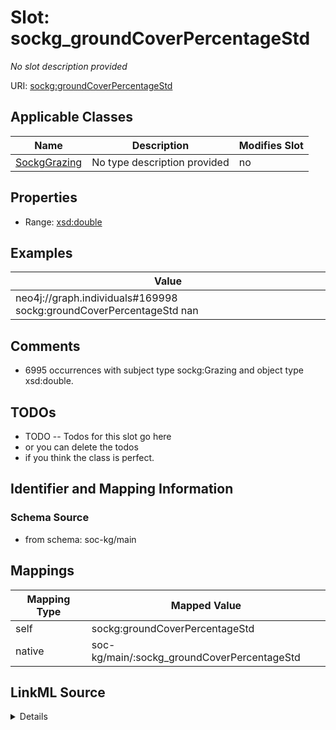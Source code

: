 

# Slot: sockg_groundCoverPercentageStd


_No slot description provided_





URI: [sockg:groundCoverPercentageStd](http://www.semanticweb.org/sockg/ontologies/2024/0/soil-carbon-ontology/groundCoverPercentageStd)



<!-- no inheritance hierarchy -->





## Applicable Classes

| Name | Description | Modifies Slot |
| --- | --- | --- |
| [SockgGrazing](../classes/SockgGrazing.md) | No type description provided |  no  |







## Properties

* Range: [xsd:double](http://www.w3.org/2001/XMLSchema#double)






## Examples

| Value |
| --- |
| neo4j://graph.individuals#169998 sockg:groundCoverPercentageStd nan |

## Comments

* 6995 occurrences with subject type sockg:Grazing and object type xsd:double.

## TODOs

* TODO -- Todos for this slot go here
* or you can delete the todos
* if you think the class is perfect.

## Identifier and Mapping Information







### Schema Source


* from schema: soc-kg/main




## Mappings

| Mapping Type | Mapped Value |
| ---  | ---  |
| self | sockg:groundCoverPercentageStd |
| native | soc-kg/main/:sockg_groundCoverPercentageStd |




## LinkML Source

<details>
```yaml
name: sockg_groundCoverPercentageStd
description: No slot description provided
todos:
- TODO -- Todos for this slot go here
- or you can delete the todos
- if you think the class is perfect.
comments:
- 6995 occurrences with subject type sockg:Grazing and object type xsd:double.
examples:
- value: neo4j://graph.individuals#169998 sockg:groundCoverPercentageStd nan
from_schema: soc-kg/main
rank: 1000
slot_uri: sockg:groundCoverPercentageStd
alias: sockg_groundCoverPercentageStd
domain_of:
- sockg_Grazing
range: double

```
</details>
